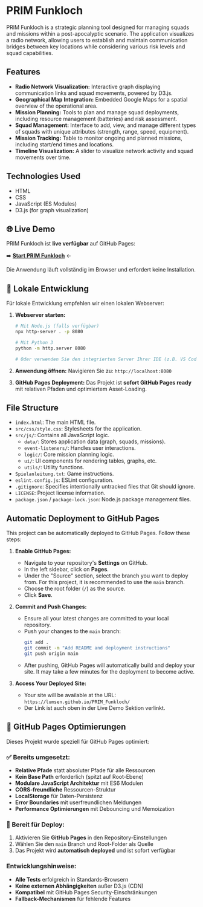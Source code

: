 # PRIM Funkloch

PRIM Funkloch is a strategic planning tool designed for managing squads and missions within a post-apocalyptic scenario. The application visualizes a radio network, allowing users to establish and maintain communication bridges between key locations while considering various risk levels and squad capabilities.

## Features

*   **Radio Network Visualization:** Interactive graph displaying communication links and squad movements, powered by D3.js.
*   **Geographical Map Integration:** Embedded Google Maps for a spatial overview of the operational area.
*   **Mission Planning:** Tools to plan and manage squad deployments, including resource management (batteries) and risk assessment.
*   **Squad Management:** Interface to add, view, and manage different types of squads with unique attributes (strength, range, speed, equipment).
*   **Mission Tracking:** Table to monitor ongoing and planned missions, including start/end times and locations.
*   **Timeline Visualization:** A slider to visualize network activity and squad movements over time.

## Technologies Used

*   HTML
*   CSS
*   JavaScript (ES Modules)
*   D3.js (for graph visualization)

## 🌐 **Live Demo**

PRIM Funkloch ist **live verfügbar** auf GitHub Pages:

➡️ **[Start PRIM Funkloch](https://lumsen.github.io/PRIM_Funkloch/)** ←️

Die Anwendung läuft vollständig im Browser und erfordert keine Installation.

## 🚀 Lokale Entwicklung

Für lokale Entwicklung empfehlen wir einen lokalen Webserver:

1.  **Webserver starten:**
    ```bash
    # Mit Node.js (falls verfügbar)
    npx http-server . -p 8080

    # Mit Python 3
    python -m http.server 8080

    # Oder verwenden Sie den integrierten Server Ihrer IDE (z.B. VS Code Live Server)
    ```

2.  **Anwendung öffnen:**
    Navigieren Sie zu: `http://localhost:8080`

3.  **GitHub Pages Deployment:**
    Das Projekt ist **sofort GitHub Pages ready** mit relativen Pfaden und optimiertem Asset-Loading.

## File Structure

*   `index.html`: The main HTML file.
*   `src/css/style.css`: Stylesheets for the application.
*   `src/js/`: Contains all JavaScript logic.
    *   `data/`: Stores application data (graph, squads, missions).
    *   `event-listeners/`: Handles user interactions.
    *   `logic/`: Core mission planning logic.
    *   `ui/`: UI components for rendering tables, graphs, etc.
    *   `utils/`: Utility functions.
*   `Spielanleitung.txt`: Game instructions.
*   `eslint.config.js`: ESLint configuration.
*   `.gitignore`: Specifies intentionally untracked files that Git should ignore.
*   `LICENSE`: Project license information.
*   `package.json` / `package-lock.json`: Node.js package management files.

## Automatic Deployment to GitHub Pages

This project can be automatically deployed to GitHub Pages. Follow these steps:

1.  **Enable GitHub Pages:**
    *   Navigate to your repository's **Settings** on GitHub.
    *   In the left sidebar, click on **Pages**.
    *   Under the "Source" section, select the branch you want to deploy from. For this project, it is recommended to use the `main` branch.
    *   Choose the root folder (`/`) as the source.
    *   Click **Save**.

2.  **Commit and Push Changes:**
    *   Ensure all your latest changes are committed to your local repository.
    *   Push your changes to the `main` branch:
        ```bash
        git add .
        git commit -m "Add README and deployment instructions"
        git push origin main
        ```
    *   After pushing, GitHub Pages will automatically build and deploy your site. It may take a few minutes for the deployment to become active.

3.  **Access Your Deployed Site:**
    *   Your site will be available at the URL: `https://lumsen.github.io/PRIM_Funkloch/`
    *   Der Link ist auch oben in der Live Demo Sektion verlinkt.

## 🔧 GitHub Pages Optimierungen

Dieses Projekt wurde speziell für GitHub Pages optimiert:

### ✅ Bereits umgesetzt:
- **Relative Pfade** statt absoluter Pfade für alle Ressourcen
- **Kein Base Path** erforderlich (spitzt auf Root-Ebene)
- **Modulare JavaScript Architektur** mit ES6 Modulen
- **CORS-freundliche** Ressourcen-Struktur
- **LocalStorage** für Daten-Persistenz
- **Error Boundaries** mit userfreundlichen Meldungen
- **Performance Optimierungen** mit Debouncing und Memoization

### 🚀 Bereit für Deploy:
1. Aktivieren Sie **GitHub Pages** in den Repository-Einstellungen
2. Wählen Sie den `main` Branch und Root-Folder als Quelle
3. Das Projekt wird **automatisch deployed** und ist sofort verfügbar

### Entwicklungshinweise:
- **Alle Tests** erfolgreich in Standards-Browsern
- **Keine externen Abhängigkeiten** außer D3.js (CDN)
- **Kompatibel** mit GitHub Pages Security-Einschränkungen
- **Fallback-Mechanismen** für fehlende Features
